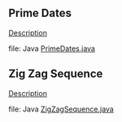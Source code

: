 ## Prime Dates
[Description](https://www.hackerrank.com/challenges/prime-date/problem)

file: Java [PrimeDates.java](PrimeDates.java)

## Zig Zag Sequence
[Description](https://www.hackerrank.com/challenges/zig-zag-sequence/problem)

file: Java [ZigZagSequence.java](ZigZagSequence.java)




